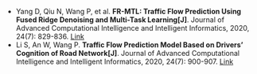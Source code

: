 * Yang D, Qiu N, Wang P, et al. <b>FR-MTL: Traffic Flow Prediction Using Fused Ridge Denoising and Multi-Task Learning[J]</b>. Journal of Advanced Computational Intelligence and Intelligent Informatics, 2020, 24(7): 829-836. [Link](https://www.jstage.jst.go.jp/article/jaciii/24/7/24_829/_article/-char/ja/)
* Li S, An W, Wang P. <b>Traffic Flow Prediction Model Based on Drivers’ Cognition of Road Network[J]</b>. Journal of Advanced Computational Intelligence and Intelligent Informatics, 2020, 24(7): 900-907. [Link](https://www.jstage.jst.go.jp/article/jaciii/24/7/24_900/_article/-char/ja/)
